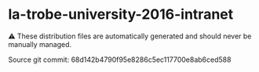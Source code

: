 # la-trobe-university-2016-intranet

:warning: These distribution files are automatically generated and should never be manually managed.

Source git commit: 68d142b4790f95e8286c5ec117700e8ab6ced588
